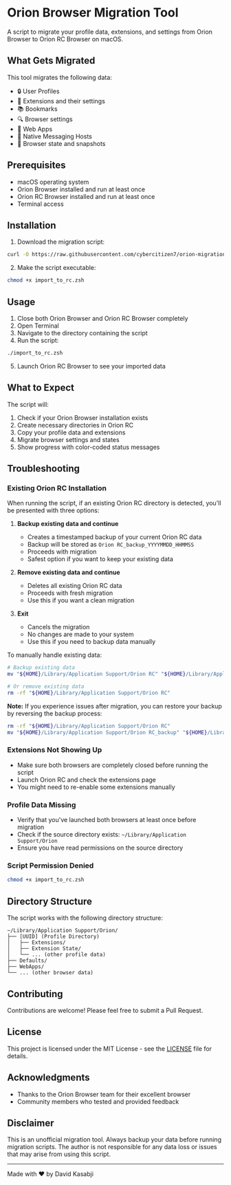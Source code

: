 # Orion Browser Migration Tool

A script to migrate your profile data, extensions, and settings from Orion Browser to Orion RC Browser on macOS.

## What Gets Migrated

This tool migrates the following data:
- 🔒 User Profiles
- 🧩 Extensions and their settings
- 📚 Bookmarks
- 🔍 Browser settings
- 📱 Web Apps
- 🔌 Native Messaging Hosts
- 📝 Browser state and snapshots

## Prerequisites

- macOS operating system
- Orion Browser installed and run at least once
- Orion RC Browser installed and run at least once
- Terminal access

## Installation

1. Download the migration script:
```bash
curl -O https://raw.githubusercontent.com/cybercitizen7/orion-migration/main/import_to_rc.zsh
```

2. Make the script executable:
```bash
chmod +x import_to_rc.zsh
```

## Usage

1. Close both Orion Browser and Orion RC Browser completely
2. Open Terminal
3. Navigate to the directory containing the script
4. Run the script:
```bash
./import_to_rc.zsh
```
5. Launch Orion RC Browser to see your imported data

## What to Expect

The script will:
1. Check if your Orion Browser installation exists
2. Create necessary directories in Orion RC
3. Copy your profile data and extensions
4. Migrate browser settings and states
5. Show progress with color-coded status messages

## Troubleshooting

### Existing Orion RC Installation

When running the script, if an existing Orion RC directory is detected, you'll be presented with three options:

1. **Backup existing data and continue**
   - Creates a timestamped backup of your current Orion RC data
   - Backup will be stored as `Orion RC_backup_YYYYMMDD_HHMMSS`
   - Proceeds with migration
   - Safest option if you want to keep your existing data

2. **Remove existing data and continue**
   - Deletes all existing Orion RC data
   - Proceeds with fresh migration
   - Use this if you want a clean migration

3. **Exit**
   - Cancels the migration
   - No changes are made to your system
   - Use this if you need to backup data manually

To manually handle existing data:
```bash
# Backup existing data
mv "${HOME}/Library/Application Support/Orion RC" "${HOME}/Library/Application Support/Orion RC_backup"

# Or remove existing data
rm -rf "${HOME}/Library/Application Support/Orion RC"
```

**Note:** If you experience issues after migration, you can restore your backup by reversing the backup process:
```bash
rm -rf "${HOME}/Library/Application Support/Orion RC"
mv "${HOME}/Library/Application Support/Orion RC_backup" "${HOME}/Library/Application Support/Orion RC"
```

### Extensions Not Showing Up
- Make sure both browsers are completely closed before running the script
- Launch Orion RC and check the extensions page
- You might need to re-enable some extensions manually

### Profile Data Missing
- Verify that you've launched both browsers at least once before migration
- Check if the source directory exists: `~/Library/Application Support/Orion`
- Ensure you have read permissions on the source directory

### Script Permission Denied
```bash
chmod +x import_to_rc.zsh
```

## Directory Structure

The script works with the following directory structure:
```
~/Library/Application Support/Orion/
├── [UUID] (Profile Directory)
│   ├── Extensions/
│   ├── Extension State/
│   └── ... (other profile data)
├── Defaults/
├── WebApps/
└── ... (other browser data)
```

## Contributing

Contributions are welcome! Please feel free to submit a Pull Request.

## License

This project is licensed under the MIT License - see the [LICENSE](LICENSE) file for details.

## Acknowledgments

- Thanks to the Orion Browser team for their excellent browser
- Community members who tested and provided feedback

## Disclaimer

This is an unofficial migration tool. Always backup your data before running migration scripts. The author is not responsible for any data loss or issues that may arise from using this script.

---
Made with ❤️ by David Kasabji